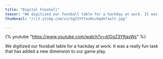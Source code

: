 ```yaml
---
title: "Digital Foosball"
teaser: "We digitized our foosball table for a hackday at work. It was a really fun task that has added a new dimension to our game play."
thumbnail: "//i3.ytimg.com/vi/GgZ3YftasWs/mqdefault.jpg"

---
```


{% youtube "https://www.youtube.com/watch?v=d/GgZ3YftasWs" %}

We digitized our foosball table for a hackday at work. It was a really fun task that has added a new dimension to our game play.
